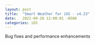 ```yaml
---
layout: post
title:  "Smart Weather for iOS - v4.23"
date:   2021-09-28 12:00:01 -0500
categories: iOS
---
```


Bug fixes and performance enhancements
